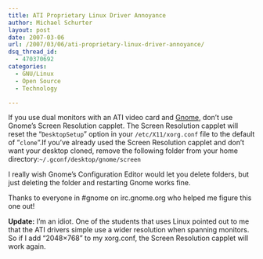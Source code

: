 ```yaml
---
title: ATI Proprietary Linux Driver Annoyance
author: Michael Schurter
layout: post
date: 2007-03-06
url: /2007/03/06/ati-proprietary-linux-driver-annoyance/
dsq_thread_id:
  - 470370692
categories:
  - GNU/Linux
  - Open Source
  - Technology

---
```

If you use dual monitors with an ATI video card and [Gnome][1], don&#8217;t use Gnome&#8217;s Screen Resolution capplet. The Screen Resolution capplet will reset the &#8220;`DesktopSetup`&#8221; option in your `/etc/X11/xorg.conf` file to the default of &#8220;`clone`&#8220;.If you&#8217;ve already used the Screen Resolution capplet and don&#8217;t want your desktop cloned, remove the following folder from your home directory:`~/.gconf/desktop/gnome/screen`

I really wish Gnome&#8217;s Configuration Editor would let you delete folders, but just deleting the folder and restarting Gnome works fine.

Thanks to everyone in #gnome on irc.gnome.org who helped me figure this one out!

**Update:** I&#8217;m an idiot. One of the students that uses Linux pointed out to me that the ATI drivers simple use a wider resolution when spanning monitors. So if I add &#8220;2048&#215;768&#8221; to my xorg.conf, the Screen Resolution capplet will work again.

 [1]: http://www.gnome.org/